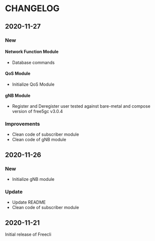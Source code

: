 # CHANGELOG

## 2020-11-27

### New

#### Network Function Module

- Database commands

#### QoS Module

- Initialize QoS Module

#### gNB Module

- Register and Deregister user tested against bare-metal and compose version of free5gc v3.0.4

### Improvements

- Clean code of subscriber module
- Clean code of gNB module

## 2020-11-26

### New

- Initialize gNB module

### Update

- Update README
- Clean code of subscriber module

## 2020-11-21

Initial release of Freecli